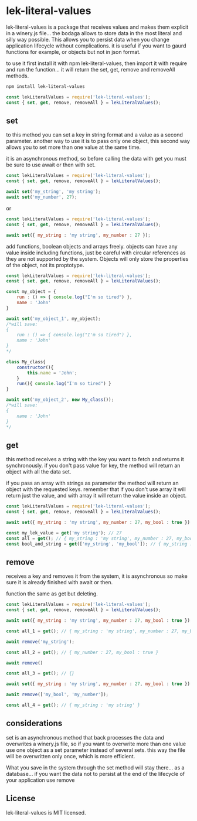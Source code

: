 # lek-literal-values

lek-literal-values is a package that receives values and makes them explicit in a winery.js file... the bodaga allows to store data in the most literal and silly way possible. This allows you to persist data when you change application lifecycle without complications. it is useful if you want to gaurd functions for example, or objects but not in json format.

to use it first install it with npm lek-literal-values, then import it with require and run the function... it will return the set, get, remove and removeAll methods.

```bash
npm install lek-literal-values
```

```javascript
const lekLiteralValues = require('lek-literal-values');
const { set, get, remove, removeAll } = lekLiteralValues();
```

## set

to this method you can set a key in string format and a value as a second parameter. another way to use it is to pass only one object, this second way allows you to set more than one value at the same time.

it is an asynchronous method, so before calling the data with get you must be sure to use await or then with set.

```javascript
const lekLiteralValues = require('lek-literal-values');
const { set, get, remove, removeAll } = lekLiteralValues();

await set('my_string', 'my string');
await set('my_number', 27);
```
or

```javascript
const lekLiteralValues = require('lek-literal-values');
const { set, get, remove, removeAll } = lekLiteralValues();

await set({ my_string : 'my string', my_number : 27 });
```

add functions, boolean objects and arrays freely. objects can have any value inside including functions, just be careful with circular references as they are not supported by the system. Objects will only store the properties of the object, not its proptotype.

```javascript
const lekLiteralValues = require('lek-literal-values');
const { set, get, remove, removeAll } = lekLiteralValues();

const my_object = {
    run : () => { console.log("I'm so tired") },
    name : 'John'
}

await set('my_object_1', my_object);
/*will save: 
{
    run : () => { console.log("I'm so tired") },
    name : 'John'
}
*/

class My_class{
    constructor(){
        this.name = 'John';
    }
    run(){ console.log("I'm so tired") }
}

await set('my_object_2', new My_class());
/*will save: 
{
    name : 'John'
}
*/

```

## get

this method receives a string with the key you want to fetch and returns it synchronously. if you don't pass value for key, the method will return an object with all the data set.

if you pass an array with strings as parameter the method will return an object with the requested keys. remember that if you don't use array it will return just the value, and with array it will return the value inside an object.

```javascript
const lekLiteralValues = require('lek-literal-values');
const { set, get, remove, removeAll } = lekLiteralValues();

await set({ my_string : 'my string', my_number : 27, my_bool : true });

const my_lek_value = get('my string'); // 27
const all = get(); // { my_string : 'my string', my_number : 27, my_bool : true }
const bool_and_string = get(['my_string', 'my_bool']); // { my_string : 'my string', my_bool : true }
```

## remove

receives a key and removes it from the system, it is asynchronous so make sure it is already finished with await or then.

function the same as get but deleting.

```javascript
const lekLiteralValues = require('lek-literal-values');
const { set, get, remove, removeAll } = lekLiteralValues();

await set({ my_string : 'my string', my_number : 27, my_bool : true });

const all_1 = get(); // { my_string : 'my string', my_number : 27, my_bool : true }

await remove('my_string');

const all_2 = get(); // { my_number : 27, my_bool : true }

await remove()

const all_3 = get(); // {}

await set({ my_string : 'my string', my_number : 27, my_bool : true });

await remove(['my_bool', 'my_number']);

const all_4 = get(); // { my_string : 'my string' }
```

## considerations

set is an asynchronous method that back processes the data and overwrites a winery.js file, so if you want to overwrite more than one value use one object as a set parameter instead of several sets. this way the file will be overwritten only once, which is more efficient.

What you save in the system through the set method will stay there... as a database... if you want the data not to persist at the end of the lifecycle of your application use remove

## License

lek-literal-values is MIT licensed.